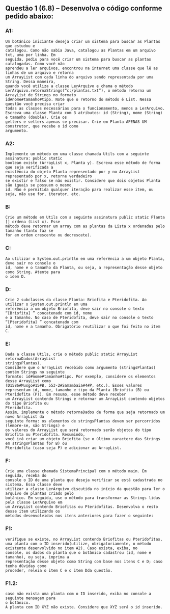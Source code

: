 ## Questão 1 (6.8) – Desenvolva o código conforme pedido abaixo:
### A1:
    Um botânico iniciante deseja criar um sistema para buscar as Plantas que estudou e
    catalogou. Como não sabia Java, catalogou as Plantas em um arquivo txt, uma por linha. Em
    seguida, pediu para você criar um sistema para buscar as plantas catalogadas. Como você não
    aprendeu a ler arquivos, encontrou na internet uma classe que lê as linhas de um arquivo e retorna
    um ArrayList com cada linha do arquivo sendo representada por uma String. Dessa maneira,
    quando você utiliza a classe LerArquivo e chama o método
    LerArquivo.retornaStrings(“c:/plantas.txt”), o método retorna um ArrayList de Strings no formato
    id#nome#tamanho#tipo. Note que o retorno do método é List. Nessa questão você precisa criar
    todas as classes necessárias para o funcionamento, menos a LerArquivo.
    Escreva uma classe Planta com 3 atributos: id (String), nome (String) e tamanho (double). Crie os
    getters e setters apenas se precisar. Crie em Planta APENAS UM construtor, que recebe o id como
    argumento.

### A2:
    Implemente um método em uma classe chamada Utils com a seguinte assinatura: public static
    boolean existe (ArrayList x, Planta y). Escreva esse método de forma que seja verificada a
    existência do objeto Planta representado por y no ArrayList representado por x, retorne verdadeiro
    se existir e falso se não existir. Considere que dois objetos Planta são iguais se possuem o mesmo
    id. Não é permitida qualquer iteração para realizar esse item, ou seja, não use for, iterator, etc.

### B:
    Crie um método em Utils com a seguinte assinatura public static Planta [] ordena (List x). Esse
    método deve retornar um array com as plantas da Lista x ordenadas pelo tamanho (tanto faz se
    for em ordem crescente ou decrescete).

### C:
    Ao utilizar o System.out.println em uma referência a um objeto Planta, deve sair no console o
    id, nome e o tamanho da Planta, ou seja, a representação desse objeto como String. Atente para
    o idem D.

### D:
    Crie 2 subclasses da classe Planta: Briofita e Pteridofita. Ao utilizar o System.out.println em uma
    referência a um objeto Briofita, deve sair no console o texto “[Briofita] ” concatenado com id, nome
    e a tamanho. No caso de Pteridofita, deve sair no console o texto “[Pteridofita] ” concatenado com
    id, nome e a tamanho. Obrigatório reutilizar o que foi feito no item C.

### E:
    Dada a classe Utils, crie o método public static ArrayList retornaDados(ArrayList
    stringsPlantas).
    Considere que o ArrayList recebido como argumento (stringsPlantas) contém Strings no seguinte
    formato: id#nome#tamanho#tipo. Por exemplo, considere os elementos desse ArrayList como
    (D1586#Musgo#15#B, 553-2#Samambaia#4#P, etc.). Esses valores representam id, nome, tamanho e tipo da Planta (Briofita (B) ou Pteridofita (P)). Em resumo, esse método deve receber
    um ArrayList contendo Strings e retornar um ArrayList contendo objetos do tipo Briofita ou
    Pteridofita.
    Assim, implemente o método retornaDados de forma que seja retornado um novo ArrayList da
    seguinte forma: os elementos de stringsPlantas devem ser percorridos (lembre-se, são Strings) e
    os valores do ArrayList que será retornado serão objetos do tipo Briofita ou Pteridofita. Resumindo,
    você irá criar um objeto Briofita (se o último caractere das Strings em stringsPlantas for B) ou
    Pteridofita (caso seja P) e adicionar ao ArrayList.

### F:
    Crie uma classe chamada SistemaPrincipal com o método main. Em seguida, receba do
    console o ID de uma planta que deseja verificar se está cadastrada no sistema. Essa classe deve
    utilizar a classe LerArquivo discutida no início da questão para ler o arquivo de plantas criado pelo
    botânico. Em seguida, use o método para transformar as Strings lidas pela classe LerArquivo em
    um ArrayList contendo Briofitas ou Pteridofitas. Desenvolva o resto desse item utilizando os
    métodos desenvolvidos nos itens anteriores para fazer o seguinte:

### F1:
    verifique se existe, no ArrayList contendo Briofitas ou Pteridofitas, uma planta com o ID inserido(utilize, obrigatoriamente, o método existente desenvolvido no item A2). Caso exista, exiba, no
    console, os dados da planta que o botânico cadastrou (id, nome e tamanho), ou seja, imprima a
    representação desse objeto como String com base nos itens C e D; caso tenha dúvidas como
    proceder, releia o item C e o item Dda questão.

### F1.2:
    caso não exista uma planta com o ID inserido, exiba no console a seguinte mensagem para
    o botânico.
    A planta com ID XYZ não existe. Considere que XYZ será o id inserido.